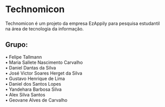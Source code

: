 # Technomicon

Technomicon é um projeto da empresa EzAppily para pesquisa estudantil na área de tecnologia da informação.

## Grupo:

•	Felipe Tallmann</br>
•	Maria Sallete Nascimento Carvalho</br>
•	Daniel Dantas da Silva</br>
•	José Victor Soares Herget da Silva</br>
•	Gustavo Henrique de Lima</br>
•	Daniel dos Santos Lopes</br>
•	Yandehara Barbosa Silva</br>
•	Alex Silva Santos</br>
•	Geovane Alves de Carvalho </br>
